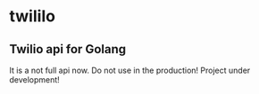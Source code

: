 # twililo
## Twilio api for Golang
It is a not full api now. Do not use in the production! Project under development!
